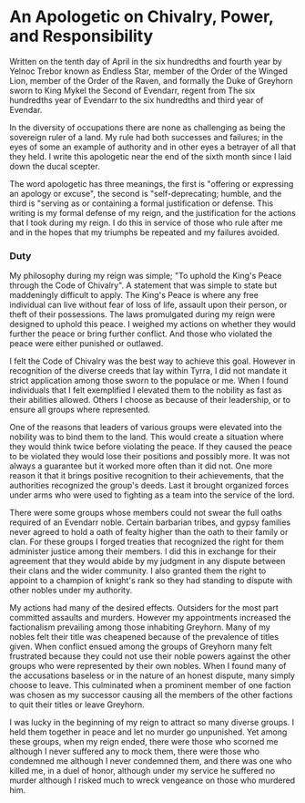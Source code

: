 # An Apologetic on Chivalry, Power, and Responsibility

Written on the tenth day of April in the six hundredths and fourth year by Yelnoc Trebor known as Endless Star, member of the Order of the Winged Lion, member of the Order of the Raven, and formally the Duke of Greyhorn sworn to King Mykel the Second of Evendarr, regent from The six hundredths year of Evendarr to the six hundredths and third year of Evendar. 

In the diversity of occupations there are none as challenging as being the sovereign ruler of a land. My rule had both successes and failures; in the eyes of some an example of authority and in other eyes a betrayer of all that they held. I write this apologetic near the end of the sixth month since I laid down the ducal scepter. 

The word apologetic has three meanings, the first is "offering or expressing an apology or excuse", the second is "self-deprecating; humble, and the third is "serving as or containing a formal justification or defense. This writing is my formal defense of my reign, and the justification for the actions that I took during my reign. I do this in service of those who rule after me and in the hopes that my triumphs be repeated and my failures avoided.

### Duty

My philosophy during my reign was simple; "To uphold the King's Peace through the Code of Chivalry". A statement that was simple to state but maddeningly difficult to apply. The King's Peace is where any free individual can live without fear of loss of life, assault upon their person, or theft of their possessions. The laws promulgated during my reign were designed to uphold this peace. I weighed my actions on whether they would further the peace or bring further conflict. And those who violated the peace were either punished or outlawed.

I felt the Code of Chivalry was the best way to achieve this goal. However in recognition of the diverse creeds that lay within Tyrra, I did not mandate it strict application among those sworn to the populace or me. When I found individuals that I felt exemplified I elevated them to the nobility as fast as their abilities allowed. Others I choose as because of their leadership, or to ensure all groups where represented. 

One of the reasons that leaders of various groups were elevated into the nobility was to bind them to the land. This would create a situation where they would think twice before violating the peace. If they caused the peace to be violated they would lose their positions and possibly more. It was not always a guarantee but it worked more often than it did not. One more reason it that it brings positive recognition to their achievements, that the authorities recognized the group's deeds. Last it brought organized forces under arms who were used to fighting as a team into the service of the lord.

There were some groups whose members could not swear the full oaths required of an Evendarr noble. Certain barbarian tribes, and gypsy families never agreed to hold a oath of fealty higher than the oath to their family or clan. For these groups I forged treaties that recognized the right for them administer justice among their members. I did this in exchange for their agreement that they would abide by my judgment in any dispute between their clans and the wider community. I also granted them the right to appoint to a champion of knight's rank so they had standing to dispute with other nobles under my authority.

My actions had many of the desired effects. Outsiders for the most part committed assaults and murders. However my appointments increased the factionalism prevailing among those inhabiting Greyhorn. Many of my nobles felt their title was cheapened because of the prevalence of titles given. When conflict ensued among the groups of Greyhorn many felt frustrated because they could not use their noble powers against the other groups who were represented by their own nobles. When I found many of the accusations baseless or in the nature of an honest dispute, many simply choose to leave. This culminated when a prominent member of one faction was chosen as my successor causing all the members of the other factions to quit their titles or leave Greyhorn. 

I was lucky in the beginning of my reign to attract so many diverse groups. I held them together in peace and let no murder go unpunished. Yet among these groups, when my reign ended, there were those who scorned me although I never suffered any to mock them, there were those who condemned me although I never condemned them, and there was one who killed me, in a duel of honor, although under my service he suffered no murder although I risked much to wreck vengeance on those who murdered him. 